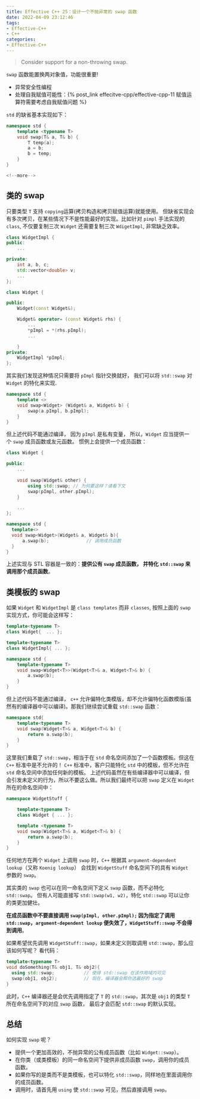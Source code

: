 ```yaml
---
title: Effective C++ 25：设计一个不抛异常的 swap 函数
date: 2022-04-09 23:12:46
tags:
- Effective-C++
- C++
categories:
- Effective-C++
---
```


> Consider support for a non-throwing swap.


`swap` 函数能置换两对象值，功能很重要!
- 异常安全性编程
- 处理自我赋值可能性：{% post_link effecitve-cpp/effective-cpp-11 赋值运算符需要考虑自我赋值问题 %}

`std` 的缺省基本实现如下：

```c++
namespace std {
    template <typename T>
    void swap(T& a, T& b) {
        T temp(a);
        a = b;
        b = temp;
    }
}

<!--more-->

```

## 类的 swap

只要类型 `T` 支持 `copying`运算(拷贝构造和拷贝赋值运算)就能使用。 但缺省实现会有多次拷贝，在某些情况下不是性能最好的实现。比如针对 `pimpl` 手法实现的 `class`, 不仅要复制三次 `Widget` 还需要复制三次 `WdigetImpl`, 非常缺乏效率。

```c++
class WidgetImpl {
public:
    ...

private:
    int a, b, c;
    std::vector<double> v;
    ...
};

class Widget {

public:
    Widget(const Widget&);

    Widget& operator= (const Widget& rhs) {
        ...
        *pImpl = *(rhs.pImpl);
        ...

    }
private:
    WidgetImpl *pImpl;
};
```

其实我们发现这种情况只需要将 `pImpl` 指针交换就好， 我们可以将 `std::swap` 对 `Widget` 的特化来实现.

```c++
namespace std {
    template <>
    void swap<Widget> (Widget& a, Widget& b) {
        swap(a.pImpl, b.pImpl);
    }
}
```
但上述代码不能通过编译， 因为 `pImpl` 是私有变量， 所以，`Widget` 应当提供一个 `swap` 成员函数或友元函数。 惯例上会提供一个成员函数：

```c++
class Widget {

public:
    ...
    
    void swap(Widget& other) {
        using std::swap; // 为何要这样？请看下文
        swap(pImpl, other.pImpl);
    }

    ...
};

namespace std {
  template<>
  void swap<Widget>(Widget& a, Widget& b){
      a.swap(b);              // 调用成员函数
  }
}
```
上述实现与 STL 容器是一致的：**提供公有 `swap` 成员函数， 并特化 `std::swap` 来调用那个成员函数**。


## 类模板的 swap

如果 `Widget` 和 `WidgetImpl` 是 `class templates` 而非 `classes`, 按照上面的 `swap` 实现方式，你可能会这样写：

```c++
template<typename T>
class Widget{  ... };

template<typename T>
class WidgetImpl{ ... };

namespace std {
    template<typename T>
    void swap<Widget<T>>(Widget<T>& a, Widget<T>& b) {
        a.swap(b);
    }
}
```

但上述代码不能通过编译， `c++` 允许偏特化类模版，却不允许偏特化函数模版(虽然有的编译器中可以编译)。那我们继续尝试重载 `std::swap`  函数：

```c++
namespace std{
    template<typename T>
    void swap(Widget<T>& a, Widget<T>& b) {
        return a.swap(b);
    }
}
```

这里我们重载了 `std::swap`，相当于在 `std` 命名空间添加了一个函数模板。但这在 `C++` 标准中是不允许的！ `C++` 标准中，客户只能特化 `std` 中的模板，但不允许在 `std` 命名空间中添加任何新的模板。 上述代码虽然在有些编译器中可以编译，但会引发未定义的行为，所以不要这么做。所以我们最终可以把 `swap` 定义在 `Widget` 所在的命名空间中：

```c++ 
namespace WidgetStuff {

    template<typename T> 
    class Widget { ... };

    template <typename T>
    void swap(Widget<T>& a, Widget<T>& b) {
        return a.swap(b);
    }
}
```

任何地方在两个 `Widget` 上调用 `swap` 时，`C++` 根据其 `argument-dependent lookup`（又称 `Koenig lookup`） 会找到 `WidgetStuff` 命名空间下的具有 `Widget` 参数的 `swap`。

其实类的 `swap` 也可以在同一命名空间下定义 `swap` 函数，而不必特化 `std::swap`。 但有人可能直接写 `std::swap(w1, w2)`，特化 `std::swap` 可以让你的类更加健壮。

**在成员函数中不要直接调用 `swap(pImpl, other.pImpl);` 因为指定了调用 `std::swap`，`argument-dependent lookup` 便失效了，`WidgetStuff::swap` 不会得到调用**。

如果希望优先调用 `WidgetStuff::swap`，如果未定义则取调用 `std::swap`，那么应该如何写呢？ 看代码：

```c++
template<typename T>
void doSomething(T& obj1, T& obj2){
  using std::swap;           // 使得 std::swap 在该作用域内可见
  swap(obj1, obj2);          // 现在，编译器会帮你选最好的 swap
}
```

此时，`C++` 编译器还是会优先调用指定了 `T` 的 `std::swap`，其次是 `obj1` 的类型 `T` 所在命名空间下的对应 `swap` 函数， 最后才会匹配 `std::swap` 的默认实现。

## 总结
如何实现 `swap` 呢？

- 提供一个更加高效的，不抛异常的公有成员函数（比如 `Widget::swap`）。
- 在你类（或类模板）的同一命名空间下提供非成员函数 `swap`，调用你的成员函数。
- 如果你写的是类而不是类模板，也可以特化 `std::swap`，同样地在里面调用你的成员函数。
- 调用时，请首先用 `using` 使 `std::swap` 可见，然后直接调用 `swap`。